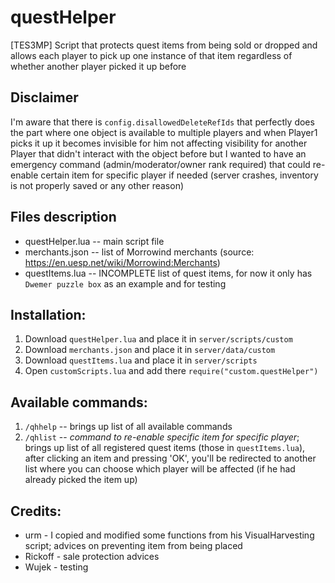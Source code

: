 # questHelper
[TES3MP] Script that protects quest items from being sold or dropped and allows each player to pick up one instance of that item regardless of whether another player picked it up before

## Disclaimer

I'm aware that there is ```config.disallowedDeleteRefIds``` that perfectly does the part where one object is available to multiple players and when Player1 picks it up it becomes invisible for him not affecting visibility for another Player that didn't interact with the object before but I wanted to have an emergency command (admin/moderator/owner rank required) that could re-enable certain item for specific player if needed (server crashes, inventory is not properly saved or any other reason) 

## Files description
- questHelper.lua -- main script file
- merchants.json -- list of Morrowind merchants (source: https://en.uesp.net/wiki/Morrowind:Merchants)
- questItems.lua -- INCOMPLETE list of quest items, for now it only has ```Dwemer puzzle box``` as an example and for testing

## Installation:

1. Download ```questHelper.lua``` and place it in ```server/scripts/custom```
2. Download ```merchants.json``` and place it in ```server/data/custom```
3. Download ```questItems.lua``` and place it in ```server/scripts```
4. Open ```customScripts.lua``` and add there ```require("custom.questHelper")```

## Available commands:

1. ```/qhhelp``` -- brings up list of all available commands
2. ```/qhlist``` -- *command to re-enable specific item for specific player*; brings up list of all registered quest items (those in ```questItems.lua```), after clicking an item and pressing 'OK', you'll be redirected to another list where you can choose which player will be affected (if he had already picked the item up)

## Credits:
- urm - I copied and modified some functions from his VisualHarvesting script; advices on preventing item from being placed
- Rickoff - sale protection advices
- Wujek - testing
